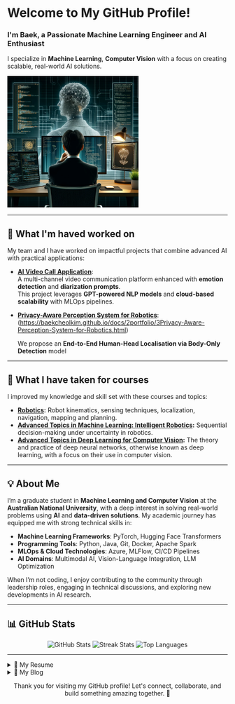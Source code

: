 <div align="left">
  <h1>Welcome to My GitHub Profile!</h1>
  <h3>I'm Baek, a Passionate Machine Learning Engineer and AI Enthusiast</h3>
  <p>I specialize in <b>Machine Learning</b>, <b>Computer Vision</b> with a focus on creating scalable, real-world AI solutions.</p>
  <img src="profileimage.jpg" width="300" alt="My Profile Picture">
</div>

---

## 🔭 What I'm haved worked on
My team and I have worked on impactful projects that combine advanced AI with practical applications:
- [**AI Video Call Application**]([https://github.com/Evolutioned-Organisation/Video-Call-AI-ANU](https://baekcheolkim.github.io/docs/2portfolio/2video-call-AI-application-project.html)):  
  A multi-channel video communication platform enhanced with **emotion detection** and **diarization prompts**.  
  This project leverages **GPT-powered NLP models** and **cloud-based scalability** with MLOps pipelines.

- [**Privacy-Aware Perception System for Robotics**](#):
  (https://baekcheolkim.github.io/docs/2portfolio/3Privacy-Aware-Perception-System-for-Robotics.html)  

  We propose an **End-to-End Human-Head Localisation via Body-Only Detection** model

---

## 🌱 What I have taken for courses
I improved my knowledge and skill set with these courses and topics:
- **[Robotics](https://programsandcourses.anu.edu.au/2025/course/ENGN6627):** Robot kinematics, sensing techniques, localization, navigation, mapping and planning.  
- **[Advanced Topics in Machine Learning: Intelligent Robotics](https://programsandcourses.anu.edu.au/2024/course/COMP8650):** Sequential decision-making under uncertainty in robotics.  
- **[Advanced Topics in Deep Learning for Computer Vision](https://programsandcourses.anu.edu.au/2024/course/COMP8536):** The theory and practice of deep neural networks, otherwise known as deep learning, with a focus  on their use in computer vision.  

---

## 💡 About Me
I’m a graduate student in **Machine Learning and Computer Vision** at the **Australian National University**, with a deep interest in solving real-world problems using **AI** and **data-driven solutions**. My academic journey has equipped me with strong technical skills in:
- **Machine Learning Frameworks**: PyTorch, Hugging Face Transformers  
- **Programming Tools**: Python, Java, Git, Docker, Apache Spark  
- **MLOps & Cloud Technologies**: Azure, MLFlow, CI/CD Pipelines  
- **AI Domains**: Multimodal AI, Vision-Language Integration, LLM Optimization  

When I’m not coding, I enjoy contributing to the community through leadership roles, engaging in technical discussions, and exploring new developments in AI research.

---

## 📊 GitHub Stats
<div align="center">
  <img src="https://github-readme-stats.vercel.app/api?username=BaekCheolKim&show_icons=true&theme=tokyonight" alt="GitHub Stats">
  <img src="https://github-readme-streak-stats.herokuapp.com/?user=BaekCheolKim&theme=tokyonight" alt="Streak Stats">
  <img src="https://github-readme-stats.vercel.app/api/top-langs/?username=BaekCheolKim&layout=compact&theme=tokyonight" alt="Top Languages">
</div>

---

<details>
  <summary>📄 My Resume</summary>
  Below is a summary of my professional experience and projects:
  
  ### Education
  - **Master of Machine Learning and Computer Vision**  
    Australian National University | Acton, ACT | Feb ’23 – Feb ’25  
    *Recipient of the ANU+ Award for leadership and community engagement.*

  ### Projects
  - **AI Video Call Application**: Developed a GPT-enhanced video call system with emotion detection.  
  - **Privacy-Aware Perception System**: Designed deep learning models for privacy-focused robotics.

  ### Skills
  - Machine Learning: PyTorch, Transformers  
  - Cloud & MLOps: Azure, Docker, CI/CD Pipelines  
  - Programming: Python, Java, Apache Spark
</details>

<details>
  <summary>📝 My Blog</summary>
  Here are some topics I write about:
  - The intersection of **AI and robotics**.
  - Best practices for **MLOps in production**.
  - Tutorials on **multi-modal AI integration**.
</details>

<div align="center">
  <p>Thank you for visiting my GitHub profile! Let's connect, collaborate, and build something amazing together. 🚀</p>
</div>
